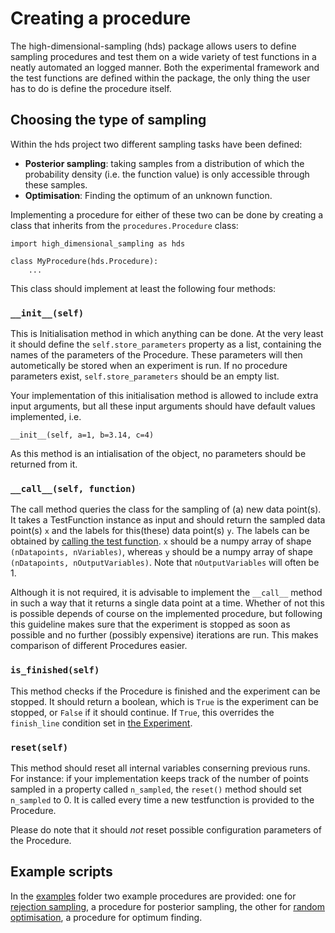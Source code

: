 # Creating a procedure

The high-dimensional-sampling (hds) package allows users to define sampling 
procedures and test them on a wide variety of test functions in a neatly 
automated an logged manner. Both the experimental framework and the test 
functions are defined within the package, the only thing the user has to do is 
define the procedure itself.

## Choosing the type of sampling

Within the hds project two different sampling tasks have been defined:

- **Posterior sampling**: taking samples from a distribution of which the
probability density (i.e. the function value) is only accessible through these
samples.
- **Optimisation**: Finding the optimum of an unknown function.

Implementing a procedure for either of these two can be done by creating a class
that inherits from the `procedures.Procedure` class:

    import high_dimensional_sampling as hds
    
    class MyProcedure(hds.Procedure):
        ...

This class should implement at least the following four methods:

### `__init__(self)`
This is Initialisation method in which anything can be done. At the very least
it should define the `self.store_parameters` property as a list, containing
the names of the parameters of the Procedure. These parameters will then 
autometically be stored when an experiment is run. If no procedure parameters
exist, `self.store_parameters` should be an empty list.

Your implementation of this initialisation method is allowed to include extra
input arguments, but all these input arguments should have default values
implemented, i.e.

    __init__(self, a=1, b=3.14, c=4)

As this method is an intialisation of the object, no parameters should be
returned from it.

### `__call__(self, function)`
The call method queries the class for the sampling of (a) new data point(s). It
takes a TestFunction instance as input and should return the sampled data
point(s) `x` and the labels for this(these) data point(s) `y`. The labels can
be obtained by [calling the test function](02_using_testfunctions.md). `x` 
should be a numpy array of shape `(nDatapoints, nVariables)`, whereas `y` 
should be a numpy array of shape `(nDatapoints, nOutputVariables)`. Note that 
`nOutputVariables` will often be 1.

Although it is not required, it is advisable to implement the `__call__` method
in such a way that it returns a single data point at a time. Whether of not
this is possible depends of course on the implemented procedure, but following
this guideline makes sure that the experiment is stopped as soon as possible
and no further (possibly expensive) iterations are run. This makes comparison
of different Procedures easier.

### `is_finished(self)`
This method checks if the Procedure is finished and the experiment can be
stopped. It should return a boolean, which is `True` is the experiment can be
stopped, or `False` if it should continue. If `True`, this overrides the
`finish_line` condition set in [the Experiment](04_running_an_experiment.md).

### `reset(self)`
This method should reset all internal variables conserning previous runs. For
instance: if your implementation keeps track of the number of points sampled
in a property called `n_sampled`, the `reset()` method should set `n_sampled`
to 0. It is called every time a new testfunction is provided to the Procedure.

Please do note that it should *not* reset possible configuration parameters
of the Procedure.

## Example scripts

In the [examples](../examples) folder two example procedures are provided: one
for [rejection sampling](../examples/rejection_sampling.py), a procedure for
posterior sampling, the other for 
[random optimisation](../examples/random_optimisation.py), a procedure for 
optimum finding.